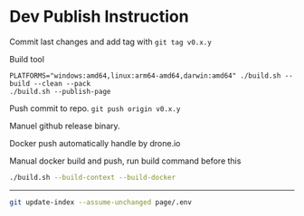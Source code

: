 # Dev Publish Instruction

Commit last changes and add tag with `git tag v0.x.y`

Build tool

```shell
PLATFORMS="windows:amd64,linux:arm64-amd64,darwin:amd64" ./build.sh --build --clean --pack
./build.sh --publish-page
```

Push commit to repo. `git push origin v0.x.y`

Manuel github release binary.

Docker push automatically handle by drone.io

Manual docker build and push, run build command before this

```sh
./build.sh --build-context --build-docker
```

---

```sh
git update-index --assume-unchanged page/.env
```
